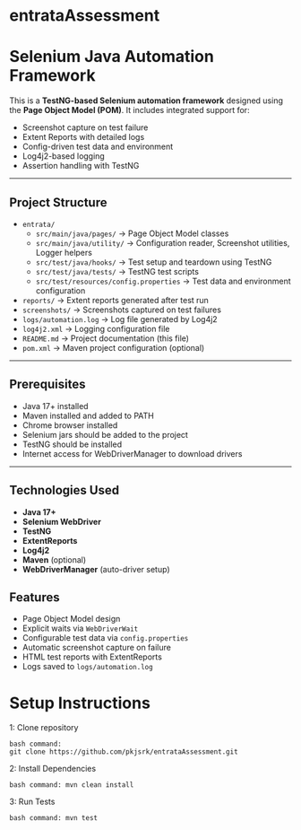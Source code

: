 # entrataAssessment


# Selenium Java Automation Framework

This is a **TestNG-based Selenium automation framework** designed using the **Page Object Model (POM)**. It includes integrated support for:
- Screenshot capture on test failure
- Extent Reports with detailed logs
- Config-driven test data and environment
- Log4j2-based logging
- Assertion handling with TestNG
---

## Project Structure

- `entrata/`
  - `src/main/java/pages/` → Page Object Model classes
  - `src/main/java/utility/` → Configuration reader, Screenshot utilities, Logger helpers
  - `src/test/java/hooks/` → Test setup and teardown using TestNG
  - `src/test/java/tests/` → TestNG test scripts
  - `src/test/resources/config.properties` → Test data and environment configuration
- `reports/` → Extent reports generated after test run
- `screenshots/` → Screenshots captured on test failures
- `logs/automation.log` → Log file generated by Log4j2
- `log4j2.xml` → Logging configuration file
- `README.md` → Project documentation (this file)
- `pom.xml` → Maven project configuration (optional)



---

## Prerequisites

- Java 17+ installed
- Maven installed and added to PATH
- Chrome browser installed
- Selenium jars should be added to the project
- TestNG should be installed
- Internet access for WebDriverManager to download drivers

---

## Technologies Used

- **Java 17+**
- **Selenium WebDriver**
- **TestNG**
- **ExtentReports**
- **Log4j2**
- **Maven** (optional)
- **WebDriverManager** (auto-driver setup)


## Features

-  Page Object Model design
-  Explicit waits via `WebDriverWait`
-  Configurable test data via `config.properties`
-  Automatic screenshot capture on failure
-  HTML test reports with ExtentReports
-  Logs saved to `logs/automation.log`


# Setup Instructions

1: Clone repository

    bash command: 
    git clone https://github.com/pkjsrk/entrataAssessment.git

2: Install Dependencies

    bash command: mvn clean install

3: Run Tests

    bash command: mvn test